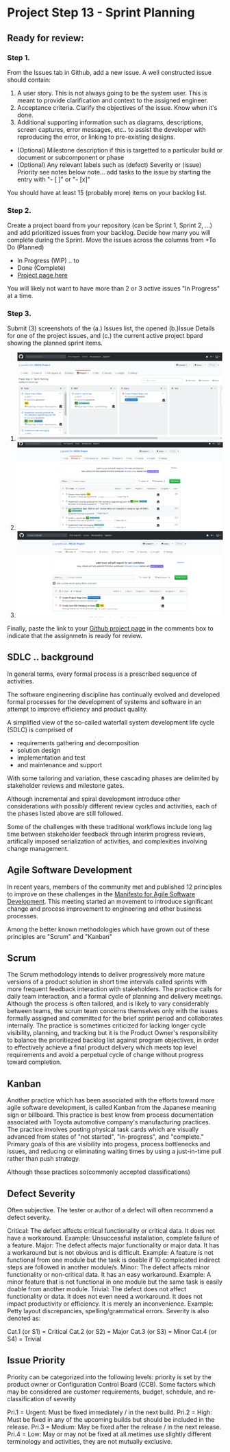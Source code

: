 # Project Step 13 - Sprint Planning
## Ready for review:

### Step 1. 
From the Issues tab in Github, add a new issue. A well constructed issue should contain:

1. A user story. This is not always going to be the system user. This is meant to provide clarification and context to the assigned engineer.
2. Acceptance criteria. Clarify the objectives of the issue. Know when it's done.
3. Additional supporting information such as diagrams, descriptions, screen captures, error messages, etc.. to assist the developer with reproducing the error, or linking to pre-existing designs.
- (Optional) Milestone description if this is targetted to a particular build or document or subcomponent or phase
- (Optional) Any relevant labels such as (defect) Severity or (issue) Priority see notes below
note... add tasks to the issue by starting the entry with "- [ ]" or "- [x]"

You should have at least 15 (probably more) items on your backlog list.

### Step 2. 
Create a project board from your repository (can be Sprint 1, Sprint 2, ...) and add prioritized issues from your backlog. Decide how many you will complete during the Sprint. Move the issues across the columns from +To Do (Planned)

- In Progress (WIP) .. to
- Done (Complete)
- [Project page here](https://github.com/gowebUSA/MSSA-Project/projects/1)

You will likely not want to have more than 2 or 3 active issues "In Progress" at a time.

### Step 3. 
Submit (3) screenshots of the (a.) Issues list, the opened (b.)Issue Details for one of the project issues, and (c.) the current active project bpard showing the planned sprint items.

1. ![Project Sprint Planning](https://github.com/gowebUSA/MSSA-Project/blob/master/files/projects.png)
2. ![Open Issues](https://github.com/gowebUSA/MSSA-Project/blob/master/files/issues-open.png)
3. ![Closed Issues](https://github.com/gowebUSA/MSSA-Project/blob/master/files/issues-closed.png)

Finally, paste the link to your [Github project page](https://github.com/gowebUSA/MSSA-Project) in the comments box to indicate that the assignmetn is ready for review.

## SDLC .. background
In general terms, every formal process is a prescribed sequence of activities.

The software engineering discipline has continually evolved and developed formal processes for the development of systems and software in an attempt to improve efficiency and product quality.

A simplified view of the so-called waterfall system development life cycle (SDLC) is comprised of

- requirements gathering and decomposition
- solution design
- implementation and test
- and maintenance and support

With some tailoring and variation, these cascading phases are delimited by stakeholder reviews and milestone gates.

Although incremental and spiral development introduce other considerations with possibly different review cycles and activities, each of the phases listed above are still followed.

Some of the challenges with these traditional workflows include long lag time between stakeholder feedback through interim progress reviews, artifically imposed serialization of activities, and complexities involving change management.

## Agile Software Development
In recent years, members of the community met and published 12 principles to improve on these challenges in the [Manifesto for Agile Software Development](http://agilemanifesto.org/). This meeting started an movement to introduce significant change and process improvement to engineering and other business processes.

Among the better known methodologies which have grown out of these principles are "Scrum" and "Kanban"

## Scrum
The Scrum methodology intends to deliver progressively more mature versions of a product solution in short time intervals called sprints with more frequent feedback interaction with stakeholders. The practice calls for daily team interaction, and a formal cycle of planning and delivery meetings. Although the process is often tailored, and is likely to vary considerably between teams, the scrum team concerns themselves only with the issues formally assigned and committed for the brief sprint period and collaborates internally. The practice is sometimes criticized for lacking longer cycle visibility, planning, and tracking but it is the Product Owner's responsibility to balance the prioritiezed backlog list against program objectives, in order to effectively achieve a final product delivery which meets top level requirements and avoid a perpetual cycle of change without progress toward completion.

## Kanban
Another practice which has been associated with the efforts toward more agile software development, is called Kanban from the Japanese meaning sign or billboard. This practice is best know from process documentation associated with Toyota automotive company's manufacturing practices. The practice involves posting physical task cards which are visually advanced from states of "not started", "in-progress", and "complete." Primary goals of this are visibility into progess, process bottlenecks and issues, and reducing or eliminating waiting times by using a just-in-time pull rather than push strategy.

Although these practices so(commonly accepted classifications)

## Defect Severity
Often subjective. The tester or author of a defect will often recommend a defect severity.

Critical: The defect affects critical functionality or critical data. It does not have a workaround. Example: Unsuccessful installation, complete failure of a feature. Major: The defect affects major functionality or major data. It has a workaround but is not obvious and is difficult. Example: A feature is not functional from one module but the task is doable if 10 complicated indirect steps are followed in another module/s. Minor: The defect affects minor functionality or non-critical data. It has an easy workaround. Example: A minor feature that is not functional in one module but the same task is easily doable from another module. Trivial: The defect does not affect functionality or data. It does not even need a workaround. It does not impact productivity or efficiency. It is merely an inconvenience. Example: Petty layout discrepancies, spelling/grammatical errors. Severity is also denoted as:

Cat.1 (or S1) = Critical Cat.2 (or S2) = Major Cat.3 (or S3) = Minor Cat.4 (or S4) = Trivial

## Issue Priority
Priority can be categorized into the following levels: priority is set by the product owner or Configuration Control Board (CCB). Some factors which may be considered are customer requirements, budget, schedule, and re-classification of severity

Pri.1 = Urgent: Must be fixed immediately / in the next build. Pri.2 = High: Must be fixed in any of the upcoming builds but should be included in the release. Pri.3 = Medium: May be fixed after the release / in the next release. Pri.4 = Low: May or may not be fixed at all.metimes use slightly different terminology and activities, they are not mutually exclusive.
